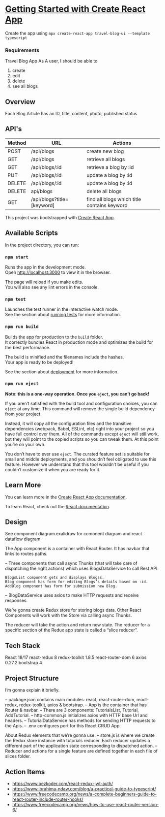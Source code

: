# [Getting Started with Create React App](https://www.bezkoder.com/redux-toolkit-example-crud/)

Create the app using `npx create-react-app travel-blog-ui --template typescript`

### Requirements
Travel Blog App
As A user, I should be able to 
1. create
2. edit 
3. delete
4. see all blogs

## Overview 
Each Blog Article has an ID, title, content, photo, published status

## API's

|Method| URL|Actions|
|-|-|-|
|POST| /api/blogs| create new blog|
|GET| /api/blogs| retrieve all blogs|
|GET| /api/blogs/:id| retrieve a blog by :id|
|PUT| /api/blogs/:id| update a blog by :id|
|DELETE|/api/blogs/:id|update a blog by :id|
|DELETE|api/blogs|delete all blogs|
|GET|/api/blogs?title=[keyword]|find all blogs which title contains keyword|

This project was bootstrapped with [Create React App](https://github.com/facebook/create-react-app).


## Available Scripts

In the project directory, you can run:

### `npm start`

Runs the app in the development mode.\
Open [http://localhost:3000](http://localhost:3000) to view it in the browser.

The page will reload if you make edits.\
You will also see any lint errors in the console.

### `npm test`

Launches the test runner in the interactive watch mode.\
See the section about [running tests](https://facebook.github.io/create-react-app/docs/running-tests) for more information.

### `npm run build`

Builds the app for production to the `build` folder.\
It correctly bundles React in production mode and optimizes the build for the best performance.

The build is minified and the filenames include the hashes.\
Your app is ready to be deployed!

See the section about [deployment](https://facebook.github.io/create-react-app/docs/deployment) for more information.

### `npm run eject`

**Note: this is a one-way operation. Once you `eject`, you can’t go back!**

If you aren’t satisfied with the build tool and configuration choices, you can `eject` at any time. This command will remove the single build dependency from your project.

Instead, it will copy all the configuration files and the transitive dependencies (webpack, Babel, ESLint, etc) right into your project so you have full control over them. All of the commands except `eject` will still work, but they will point to the copied scripts so you can tweak them. At this point you’re on your own.

You don’t have to ever use `eject`. The curated feature set is suitable for small and middle deployments, and you shouldn’t feel obligated to use this feature. However we understand that this tool wouldn’t be useful if you couldn’t customize it when you are ready for it.

## Learn More

You can learn more in the [Create React App documentation](https://facebook.github.io/create-react-app/docs/getting-started).

To learn React, check out the [React documentation](https://reactjs.org/).

## Design 
See component diagram.exalidraw for comonent diagram and react dataflow diagram

The App component is a container with React Router. It has navbar that links to routes paths.

– Three components that call async Thunks (that will take care of dispatching the right actions) which uses BlogsDataService to call Rest API.

    BlogsList component gets and displays Blogss.
    Blog component has form for editing Blogs’s details based on :id.
    AddBlog component has form for submission new Blog.

– BlogDataService uses axios to make HTTP requests and receive responses.

We’re gonna create Redux store for storing blogs data. Other React Components will work with the Store via calling async Thunks.

The reducer will take the action and return new state. The reducer for a specific section of the Redux app state is called a “slice reducer”.

## Tech Stack

React 18/17
react-redux 8
redux-toolkit 1.8.5
react-router-dom 6
axios 0.27.2
bootstrap 4

## Project Structure

I’m gonna explain it briefly.

– package.json contains main modules: react, react-router-dom, react-redux, redux-toolkit, axios & bootstrap.
– App is the container that has Router & navbar.
– There are 3 components: TutorialsList, Tutorial, AddTutorial.
– http-common.js initializes axios with HTTP base Url and headers.
– TutorialDataService has methods for sending HTTP requests to the Apis.
– .env configures port for this React CRUD App.

About Redux elements that we’re gonna use:
– store.js is where we create the Redux store instance with tutorials reducer. Each reducer updates a different part of the application state corresponding to dispatched action.
– Reducer and actions for a single feature are defined together in each file of slices folder.



## Action Items
- https://www.bezkoder.com/react-redux-jwt-auth/
- https://www.ibrahima-ndaw.com/blog/a-practical-guide-to-typescript/
- https://www.freecodecamp.org/news/a-complete-beginners-guide-to-react-router-include-router-hooks/
- https://www.freecodecamp.org/news/how-to-use-react-router-version-6/